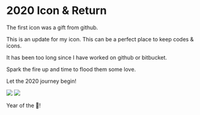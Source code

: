 # 2020 Icon & Return

The first icon was a gift from github.  

This is an update for my icon. This can be a perfect place to keep codes & icons.  

It has been too long since I have worked on github or bitbucket.  

Spark the fire up and time to flood them some love.  

Let the 2020 journey begin!  

![](https://albertpark.me/cdn/albertpark.2.8-180x180.png) ![](https://albertpark.me/cdn/albertpark.2.8-red-180x180.png)

Year of the :rat:!
